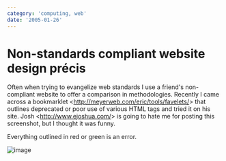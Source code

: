 ```yaml
---
category: 'computing, web'
date: '2005-01-26'
---
```


Non-standards compliant website design précis
=============================================

Often when trying to evangelize web standards I use a friend's
non-compliant website to offer a comparison in methodologies. Recently I
came across a bookmarklet \<<http://meyerweb.com/eric/tools/favelets/>\>
that outlines deprecated or poor use of various HTML tags and tried it
on his site. Josh \<<http://www.ejoshua.com/>\> is going to hate me for
posting this screenshot, but I thought it was funny.

Everything outlined in red or green is an error.

![image](./ejoshua.org20050126.gif)
